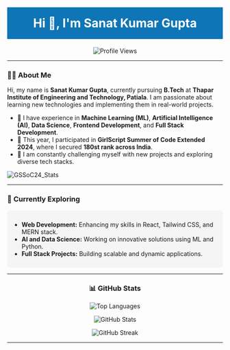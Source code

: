<h1 align="center" style="background-color:#0e75b6;color:#ffffff;padding:20px;">
  Hi 👋, I'm Sanat Kumar Gupta
</h1>

<p align="center">
  <img src="https://komarev.com/ghpvc/?username=skg24&label=Profile%20views&color=0e75b6&style=flat" alt="Profile Views" />
</p>

---

### 👨‍🎓 **About Me**

Hi, my name is **Sanat Kumar Gupta**, currently pursuing **B.Tech** at **Thapar Institute of Engineering and Technology, Patiala**. I am passionate about learning new technologies and implementing them in real-world projects.

- 🌟 I have experience in **Machine Learning (ML)**, **Artificial Intelligence (AI)**, **Data Science**, **Frontend Development**, and **Full Stack Development**.
- 🎯 This year, I participated in **GirlScript Summer of Code Extended 2024**, where I secured **180st rank across India**.
- 🚀 I am constantly challenging myself with new projects and exploring diverse tech stacks.

![GSSoC24_Stats](https://github.com/user-attachments/assets/fe7a9010-30fa-4bd4-80af-dd32d9f85171)

---

### 🌱 **Currently Exploring**
<div style="background-color:#f5f5f5;padding:10px;border-radius:5px;">
  <ul>
    <li><b>Web Development:</b> Enhancing my skills in React, Tailwind CSS, and MERN stack.</li>
    <li><b>AI and Data Science:</b> Working on innovative solutions using ML and Python.</li>
    <li><b>Full Stack Projects:</b> Building scalable and dynamic applications.</li>
  </ul>
</div>

---

<h3 align="center">📊 GitHub Stats</h3>

<p align="center">
  <img src="https://github-readme-stats.vercel.app/api/top-langs?username=skg24&show_icons=true&locale=en&layout=compact" alt="Top Languages" />
</p>

<p align="center">
  <img src="https://github-readme-stats.vercel.app/api?username=skg24&show_icons=true&locale=en" alt="GitHub Stats" />
</p>

<p align="center">
  <img src="https://github-readme-streak-stats.herokuapp.com/?user=skg24" alt="GitHub Streak" />
</p>

---
